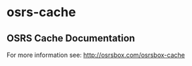 # osrs-cache
## OSRS Cache Documentation

For more information see: http://osrsbox.com/osrsbox-cache

